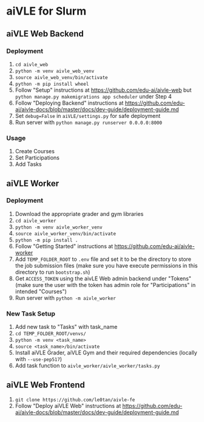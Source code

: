 # aiVLE for Slurm

## aiVLE Web Backend
### Deployment
1. `cd aivle_web`
2. `python -m venv aivle_web_venv`
3. `source aivle_web_venv/bin/activate`
4. `python -m pip install wheel`
5. Follow "Setup" instructions at https://github.com/edu-ai/aivle-web but `python manage.py makemigrations app scheduler` under Step 4
6. Follow "Deploying Backend" instructions at https://github.com/edu-ai/aivle-docs/blob/master/docs/dev-guide/deployment-guide.md
7. Set `debug=False` in `aiVLE/settings.py` for safe deployment
8. Run server with `python manage.py runserver 0.0.0.0:8000`

### Usage
1. Create Courses
2. Set Participations
3. Add Tasks


## aiVLE Worker
### Deployment
1. Download the appropriate grader and gym libraries
2. `cd aivle_worker`
3. `python -m venv aivle_worker_venv`
4. `source aivle_worker_venv/bin/activate`
5. `python -m pip install .`
6. Follow "Getting Started" instructions at https://github.com/edu-ai/aivle-worker
7. Add `TEMP_FOLDER_ROOT` to `.env` file and set it to be the directory to store the job submission files (make sure you have execute permissions in this directory to run `bootstrap.sh`)
8. Get `ACCESS_TOKEN` using the aivLE Web admin backend under "Tokens" (make sure the user with the token has admin role for "Participations" in intended "Courses")
9. Run server with `python -m aivle_worker`

### New Task Setup
1. Add new task to "Tasks" with task_name
2. `cd TEMP_FOLDER_ROOT/venvs/`
3. `python -m venv <task_name>`
4. `source <task_name>/bin/activate`
5. Install aiVLE Grader, aiVLE Gym and their required dependencies (locally with `--use-pep517`)
6. Add task function to `aivle_worker/aivle_worker/tasks.py`


## aiVLE Web Frontend
1. `git clone https://github.com/le0tan/aivle-fe`
2. Follow "Deploy aiVLE Web" instructions at https://github.com/edu-ai/aivle-docs/blob/master/docs/dev-guide/deployment-guide.md